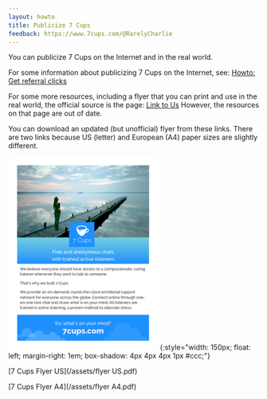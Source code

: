 ```yaml
---
layout: howto
title: Publicize 7 Cups
feedback: https://www.7cups.com/@RarelyCharlie
---
```

You can publicize 7 Cups on the Internet and in the real world.

For some information about publicizing 7 Cups on the Internet, see: [Howto: Get referral clicks](https://rarelycharlie.github.io/howto/referral-clicks)

For some more resources, including a flyer that you can print and use in the real world, the official source is the page: [Link to Us](https://www.7cups.com/about/linktous.php) However, the resources on that page are out of date.

You can download an updated (but unofficial) flyer from these links. There are two links because US (letter) and European (A4) paper sizes are slightly different.

![flyer thumbnail](/assets/flyer.png)
{:style="width: 150px; float: left; margin-right: 1em; box-shadow: 4px 4px 4px 1px #ccc;"}

[7 Cups Flyer US](/assets/flyer US.pdf)

[7 Cups Flyer A4](/assets/flyer A4.pdf)
